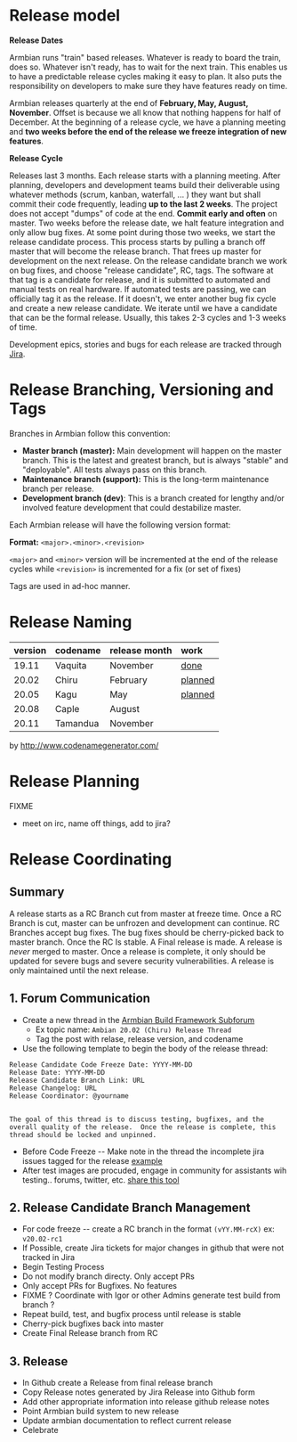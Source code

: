 # Release model

**Release Dates**

Armbian runs "train" based releases. Whatever is ready to board the train, does so. Whatever isn't ready, has to wait for the next train. This enables us to have a predictable release cycles making it easy to plan. It also puts the responsibility on developers to make sure they have features ready on time. 

Armbian releases quarterly at the end of **February, May, August, November**. Offset is because we all know that nothing happens for half of December. At the beginning of a release cycle, we have a planning meeting and **two weeks before the end of the release we freeze integration of new features**.

**Release Cycle**

Releases last 3 months. Each release starts with a planning meeting. After planning, developers and development teams build their deliverable using whatever methods (scrum, kanban, waterfall, ... ) they want but shall commit their code frequently, leading **up to the last 2 weeks**. The project does not accept "dumps" of code at the end. **Commit early and often** on master. Two weeks before the release date, we halt feature integration and only allow bug fixes. At some point during those two weeks, we start the release candidate process. This process starts by pulling a branch off master that will become the release branch. That frees up master for development on the next release. On the release candidate branch we work on bug fixes, and choose "release candidate", RC, tags. The software at that tag is a candidate for release, and it is submitted to automated and manual tests on real hardware. If automated tests are passing, we can officially tag it as the release. If it doesn't, we enter another bug fix cycle and create a new release candidate. We iterate until we have a candidate that can be the formal release. Usually, this takes 2-3 cycles and 1-3 weeks of time.

Development epics, stories and bugs for each release are tracked through [Jira](https://armbian.atlassian.net/).

# Release Branching, Versioning and Tags

Branches in Armbian follow this convention: 

 - **Master branch (master):** Main development will happen on the master branch. This is the latest and greatest branch, but is always "stable" and "deployable". All tests always pass on this branch.
 - **Maintenance branch (support):** This is the long-term maintenance branch per release.
 - **Development branch (dev)**: This is a branch created for lengthy and/or involved feature development that could destabilize master.

Each Armbian release will have the following version format:

**Format:** `<major>.<minor>.<revision>`

`<major>` and `<minor>` version will be incremented at the end of the release cycles while `<revision>` is incremented for a fix (or set of fixes)

Tags are used in ad-hoc manner.

# Release Naming

 
|version| codename | release month | work |
|:--|:--|:--|:--|
|19.11 | Vaquita| November| [done](https://armbian.atlassian.net/projects/AR/versions/10000/tab/release-report-all-issues)
|20.02 | Chiru| February| [planned](https://armbian.atlassian.net/projects/AR/versions/10001/tab/release-report-all-issues)
| 20.05 | Kagu|May | [planned](https://armbian.atlassian.net/projects/AR/versions/10002/tab/release-report-all-issues)
| 20.08 | Caple|August|
| 20.11 |Tamandua|November|
 
 by http://www.codenamegenerator.com/

# Release Planning

FIXME 

* meet on irc, name off things, add to jira?

# Release Coordinating

## Summary
A release starts as a RC Branch cut from master at freeze time.  Once a RC Branch is cut, master can be unfrozen and development can continue.  RC Branches accept bug fixes.  The bug fixes should be cherry-picked back to master branch.  Once the RC Is stable. A Final release is made.  A release is *never* merged to master.  Once a release is complete, it only should be updated for severe bugs and severe security vulnerabilities.  A release is only maintained until the next release.


## 1. Forum Communication

- Create a new thread in the [Armbian Build Framework Subforum](http://forum.armbian.com/forum/12-armbian-build-framework/)
  - Ex topic name: `Ambian 20.02 (Chiru) Release Thread`
  - Tag the post with relase, release version, and codename
- Use the following template to begin the body of the release thread:
```
Release Candidate Code Freeze Date: YYYY-MM-DD
Release Date: YYYY-MM-DD
Release Candidate Branch Link: URL
Release Changelog: URL
Release Coordinator: @yourname


The goal of this thread is to discuss testing, bugfixes, and the overall quality of the release.  Once the release is complete, this thread should be locked and unpinned. 
```
- Before Code Freeze --  Make note in the thread the incomplete jira issues tagged for the release [example](http://forum.armbian.com/topic/12763-armbian-2002-chiru-release-thread/?do=findComment&comment=93245)
 - After test images are procuded, engage in community for assistants wih testing.. forums, twitter, etc.  [share this tool](http:///github.com/armbian/autotests)

## 2. Release Candidate Branch Management

- For code freeze -- create a RC branch in the format `(vYY.MM-rcX)`  ex: `v20.02-rc1`
- If Possible, create Jira tickets for major changes in github that were not tracked in Jira
- Begin Testing Process
- Do not modify branch directy.  Only accept PRs
- Only accept PRs for Bugfixes. No features
- FIXME ? Coordinate with Igor or other Admins generate test build from branch ?
- Repeat build, test, and bugfix process until release is stable
- Cherry-pick bugfixes back into master
- Create Final Release branch from RC

## 3. Release

- In Github create a Release from final release branch
- Copy Release notes generated by Jira Release into Github form
- Add other appropriate information into release github release notes
- Point Armbian build system to new release
- Update armbian documentation to reflect current release
- Celebrate

